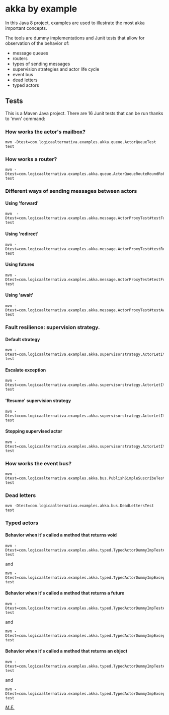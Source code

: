 ﻿# akka by example

In this Java 8 project, examples are used to illustrate the most akka important concepts.

The tools are dummy implementations and Junit tests that allow for observation of the behavior of:

- message queues
- routers
- types of sending messages
- supervision strategies and actor life cycle
- event bus
- dead letters
- typed actors

## Tests
This is a Maven Java project. There are 16 Junit tests that can be run thanks to 'mvn' command:

### How works the actor's mailbox?
```
mvn -Dtest=com.logicaalternativa.examples.akka.queue.ActorQueueTest test
```

### How works a router?
```
mvn -Dtest=com.logicaalternativa.examples.akka.queue.ActorQueueRouteRoundRobinTest test
```

### Different ways of sending messages between actors

#### Using 'forward'
```
mvn  -Dtest=com.logicaalternativa.examples.akka.message.ActorProxyTest#testForward test 
```

#### Using 'redirect'
```
mvn -Dtest=com.logicaalternativa.examples.akka.message.ActorProxyTest#testRedirectMessageToChild test
```

#### Using futures
```
mvn -Dtest=com.logicaalternativa.examples.akka.message.ActorProxyTest#testFutur test
```

#### Using 'await'
```
mvn -Dtest=com.logicaalternativa.examples.akka.message.ActorProxyTest#testAwaitFutur test
```

### Fault resilience: supervision strategy.

#### Default strategy
```
mvn -Dtest=com.logicaalternativa.examples.akka.supervisorstrategy.ActorLetItCrashTestDefault test
```

#### Escalate exception
```
mvn -Dtest=com.logicaalternativa.examples.akka.supervisorstrategy.ActorLetItCrashTestEscalate test
```

#### 'Resume' supervision strategy
```
mvn -Dtest=com.logicaalternativa.examples.akka.supervisorstrategy.ActorLetItCrashTestResume test
```

#### Stopping supervised actor
```
mvn -Dtest=com.logicaalternativa.examples.akka.supervisorstrategy.ActorLetItCrashTestStop test
```

### How works the event bus?
```
mvn -Dtest=com.logicaalternativa.examples.akka.bus.PublishSimpleSuscribeTest test
```

### Dead letters
```
mvn -Dtest=com.logicaalternativa.examples.akka.bus.DeadLettersTest test
```

### Typed actors

#### Behavior when it's called a method that returns void
```
mvn -Dtest=com.logicaalternativa.examples.akka.typed.TypedActorDummyImpTest#testReturnVoidWithSleep test
```
and
```
mvn -Dtest=com.logicaalternativa.examples.akka.typed.TypedActorDummyImpExceptionsTest#testRuntimeExceptionVoid test
```

#### Behavior when it's called a method that returns a future
```
mvn -Dtest=com.logicaalternativa.examples.akka.typed.TypedActorDummyImpTest#testFutureEcho test
```
and
```
mvn -Dtest=com.logicaalternativa.examples.akka.typed.TypedActorDummyImpExceptionsTest#testRuntimeExceptionFuture test
```

#### Behavior when it's called a method that returns an object
```
mvn -Dtest=com.logicaalternativa.examples.akka.typed.TypedActorDummyImpTest#testEcho test
```
and
```
mvn -Dtest=com.logicaalternativa.examples.akka.typed.TypedActorDummyImpExceptionsTest#testRuntimeExceptionString test
```

*[M.E.](http://www.logicaalternativa.com)*

